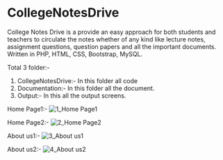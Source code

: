 # CollegeNotesDrive

College Notes Drive is a provide an easy approach for both students and teachers to circulate the notes whether of any kind like lecture notes, assignment questions, question papers and all the important documents.
Written in PHP, HTML, CSS, Bootstrap, MySQL.

Total 3 folder:-
1) CollegeNotesDrive:- In this folder all code
2) Documentation:- In this folder all the document.
3) Output:- In this all the output screens.

Home Page1:-
![1_Home Page1](https://github.com/rahulgupta020/CollegeNotesDrive/assets/42673573/c8a10f11-9c75-4e45-b015-f70182c28a18)

Home Page2:-
![2_Home Page2](https://github.com/rahulgupta020/CollegeNotesDrive/assets/42673573/179234e5-52e6-437f-b724-08cba91fe35e)

About us1:-
![3_About us1](https://github.com/rahulgupta020/CollegeNotesDrive/assets/42673573/3c3b0743-e001-4616-b6c9-cc363788b77a)

About us2:-
![4_About us2](https://github.com/rahulgupta020/CollegeNotesDrive/assets/42673573/c5653dc5-c6e1-4101-977a-0d5df18d0be2)
